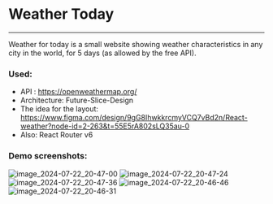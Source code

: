 # Weather Today
***

Weather for today is a small website showing weather characteristics in any city in the world, for 5 days (as allowed by the free API).  

### Used:  
* API : https://openweathermap.org/  
* Architecture: Future-Slice-Design  
* The idea for the layout: https://www.figma.com/design/9gG8IhwkkrcmyVCQ7vBd2n/React-weather?node-id=2-263&t=55E5rA802sLQ35au-0
* Also: React Router v6  

### Demo screenshots:  
![image_2024-07-22_20-47-00](https://github.com/user-attachments/assets/c112a57d-b0a7-4e4b-ad86-da3b231c6994)
![image_2024-07-22_20-47-24](https://github.com/user-attachments/assets/e24f88c1-b742-4cd7-9309-7633c827c9af)
![image_2024-07-22_20-47-36](https://github.com/user-attachments/assets/910a09e4-89a5-4fd3-ba3e-3ffc8854a758)
![image_2024-07-22_20-46-46](https://github.com/user-attachments/assets/612fb218-befb-485c-92d9-bd653b14985c)
![image_2024-07-22_20-46-31](https://github.com/user-attachments/assets/5b3c7d85-f488-4a0f-87da-3a747ada0a78)


